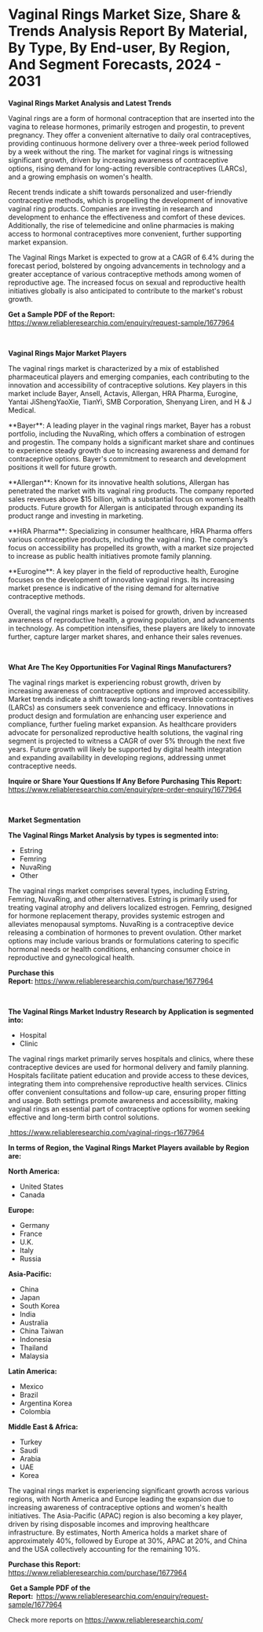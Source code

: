 <p><h1>Vaginal Rings Market Size, Share & Trends Analysis Report By Material, By Type, By End-user, By Region, And Segment Forecasts, 2024 - 2031</h1></p><p><strong>Vaginal Rings Market Analysis and Latest Trends</strong></p>
<p><p>Vaginal rings are a form of hormonal contraception that are inserted into the vagina to release hormones, primarily estrogen and progestin, to prevent pregnancy. They offer a convenient alternative to daily oral contraceptives, providing continuous hormone delivery over a three-week period followed by a week without the ring. The market for vaginal rings is witnessing significant growth, driven by increasing awareness of contraceptive options, rising demand for long-acting reversible contraceptives (LARCs), and a growing emphasis on women's health.</p><p>Recent trends indicate a shift towards personalized and user-friendly contraceptive methods, which is propelling the development of innovative vaginal ring products. Companies are investing in research and development to enhance the effectiveness and comfort of these devices. Additionally, the rise of telemedicine and online pharmacies is making access to hormonal contraceptives more convenient, further supporting market expansion.</p><p>The Vaginal Rings Market is expected to grow at a CAGR of 6.4% during the forecast period, bolstered by ongoing advancements in technology and a greater acceptance of various contraceptive methods among women of reproductive age. The increased focus on sexual and reproductive health initiatives globally is also anticipated to contribute to the market's robust growth.</p></p>
<p><strong>Get a Sample PDF of the Report:&nbsp;</strong> <a href="https://www.reliableresearchiq.com/enquiry/request-sample/1677964?utm_campaign=1900&utm_medium=2&utm_source=Github&utm_content=ia&utm_term=28122024&utm_id=vaginal-rings">https://www.reliableresearchiq.com/enquiry/request-sample/1677964</a></p>
<p>&nbsp;</p>
<p><strong>Vaginal Rings Major Market Players</strong></p>
<p><p>The vaginal rings market is characterized by a mix of established pharmaceutical players and emerging companies, each contributing to the innovation and accessibility of contraceptive solutions. Key players in this market include Bayer, Ansell, Actavis, Allergan, HRA Pharma, Eurogine, Yantai JiShengYaoXie, TianYi, SMB Corporation, Shenyang Liren, and H & J Medical.</p><p>**Bayer**: A leading player in the vaginal rings market, Bayer has a robust portfolio, including the NuvaRing, which offers a combination of estrogen and progestin. The company holds a significant market share and continues to experience steady growth due to increasing awareness and demand for contraceptive options. Bayer's commitment to research and development positions it well for future growth.</p><p>**Allergan**: Known for its innovative health solutions, Allergan has penetrated the market with its vaginal ring products. The company reported sales revenues above $15 billion, with a substantial focus on women’s health products. Future growth for Allergan is anticipated through expanding its product range and investing in marketing.</p><p>**HRA Pharma**: Specializing in consumer healthcare, HRA Pharma offers various contraceptive products, including the vaginal ring. The company’s focus on accessibility has propelled its growth, with a market size projected to increase as public health initiatives promote family planning.</p><p>**Eurogine**: A key player in the field of reproductive health, Eurogine focuses on the development of innovative vaginal rings. Its increasing market presence is indicative of the rising demand for alternative contraceptive methods.</p><p>Overall, the vaginal rings market is poised for growth, driven by increased awareness of reproductive health, a growing population, and advancements in technology. As competition intensifies, these players are likely to innovate further, capture larger market shares, and enhance their sales revenues.</p></p>
<p>&nbsp;</p>
<p><strong>What Are The Key Opportunities For Vaginal Rings Manufacturers?</strong></p>
<p><p>The vaginal rings market is experiencing robust growth, driven by increasing awareness of contraceptive options and improved accessibility. Market trends indicate a shift towards long-acting reversible contraceptives (LARCs) as consumers seek convenience and efficacy. Innovations in product design and formulation are enhancing user experience and compliance, further fueling market expansion. As healthcare providers advocate for personalized reproductive health solutions, the vaginal ring segment is projected to witness a CAGR of over 5% through the next five years. Future growth will likely be supported by digital health integration and expanding availability in developing regions, addressing unmet contraceptive needs.</p></p>
<p><strong>Inquire or Share Your Questions If Any Before Purchasing This Report:</strong> <a href="https://www.reliableresearchiq.com/enquiry/pre-order-enquiry/1677964?utm_campaign=1900&utm_medium=2&utm_source=Github&utm_content=ia&utm_term=28122024&utm_id=vaginal-rings">https://www.reliableresearchiq.com/enquiry/pre-order-enquiry/1677964</a></p>
<p>&nbsp;</p>
<p><strong>Market Segmentation</strong></p>
<p><strong>The Vaginal Rings Market Analysis by types is segmented into:</strong></p>
<p><ul><li>Estring</li><li>Femring</li><li>NuvaRing</li><li>Other</li></ul></p>
<p><p>The vaginal rings market comprises several types, including Estring, Femring, NuvaRing, and other alternatives. Estring is primarily used for treating vaginal atrophy and delivers localized estrogen. Femring, designed for hormone replacement therapy, provides systemic estrogen and alleviates menopausal symptoms. NuvaRing is a contraceptive device releasing a combination of hormones to prevent ovulation. Other market options may include various brands or formulations catering to specific hormonal needs or health conditions, enhancing consumer choice in reproductive and gynecological health.</p></p>
<p><strong>Purchase this Report:&nbsp;</strong><a href="https://www.reliableresearchiq.com/purchase/1677964?utm_campaign=1900&utm_medium=2&utm_source=Github&utm_content=ia&utm_term=28122024&utm_id=vaginal-rings">https://www.reliableresearchiq.com/purchase/1677964</a></p>
<p>&nbsp;</p>
<p><strong>The Vaginal Rings Market Industry Research by Application is segmented into:</strong></p>
<p><ul><li>Hospital</li><li>Clinic</li></ul></p>
<p><p>The vaginal rings market primarily serves hospitals and clinics, where these contraceptive devices are used for hormonal delivery and family planning. Hospitals facilitate patient education and provide access to these devices, integrating them into comprehensive reproductive health services. Clinics offer convenient consultations and follow-up care, ensuring proper fitting and usage. Both settings promote awareness and accessibility, making vaginal rings an essential part of contraceptive options for women seeking effective and long-term birth control solutions.</p></p>
<p><a href="https://www.reliableresearchiq.com/vaginal-rings-r1677964?utm_campaign=1900&utm_medium=2&utm_source=Github&utm_content=ia&utm_term=28122024&utm_id=vaginal-rings">&nbsp;https://www.reliableresearchiq.com/vaginal-rings-r1677964</a></p>
<p><strong>In terms of Region, the Vaginal Rings Market Players available by Region are:</strong></p>
<p>
    <p> <strong> North America: </strong>
        <ul>
            <li>United States</li>
            <li>Canada</li>
        </ul>
        </p> 
    <p> <strong> Europe: </strong>
        <ul>
            <li>Germany</li>
            <li>France</li>
            <li>U.K.</li>
            <li>Italy</li>
            <li>Russia</li>
        </ul>
        </p> 
    <p> <strong> Asia-Pacific: </strong>
        <ul>
            <li>China</li>
            <li>Japan</li>
            <li>South Korea</li>
            <li>India</li>
            <li>Australia</li>
            <li>China Taiwan</li>
            <li>Indonesia</li>
            <li>Thailand</li>
            <li>Malaysia</li>
        </ul>
        </p> 
    <p> <strong> Latin America: </strong>
        <ul>
            <li>Mexico</li>
            <li>Brazil</li>
            <li>Argentina Korea</li>
            <li>Colombia</li>
        </ul>
        </p> 
    <p> <strong> Middle East & Africa: </strong>
        <ul>
            <li>Turkey</li>
            <li>Saudi</li>
            <li>Arabia</li>
            <li>UAE</li>
            <li>Korea</li>
        </ul>
    </p>
    </p>
<p><p>The vaginal rings market is experiencing significant growth across various regions, with North America and Europe leading the expansion due to increasing awareness of contraceptive options and women's health initiatives. The Asia-Pacific (APAC) region is also becoming a key player, driven by rising disposable incomes and improving healthcare infrastructure. By estimates, North America holds a market share of approximately 40%, followed by Europe at 30%, APAC at 20%, and China and the USA collectively accounting for the remaining 10%.</p></p>
<p><strong>Purchase this Report: </strong><a href="https://www.reliableresearchiq.com/purchase/1677964?utm_campaign=1900&utm_medium=2&utm_source=Github&utm_content=ia&utm_term=28122024&utm_id=vaginal-rings">https://www.reliableresearchiq.com/purchase/1677964</a></p>
<p>&nbsp;<strong>Get a Sample PDF of the Report:&nbsp;&nbsp;</strong><a href="https://www.reliableresearchiq.com/enquiry/request-sample/1677964?utm_campaign=1900&utm_medium=2&utm_source=Github&utm_content=ia&utm_term=28122024&utm_id=vaginal-rings">https://www.reliableresearchiq.com/enquiry/request-sample/1677964</a></p>
<p><strong></strong></p>
<p>Check more reports on <a href="https://www.reliableresearchiq.com/?utm_campaign=1900&utm_medium=2&utm_source=Github&utm_content=ia&utm_term=28122024&utm_id=vaginal-rings">https://www.reliableresearchiq.com/</a></p>